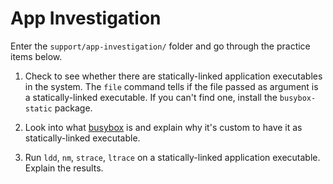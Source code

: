 # App Investigation

Enter the `support/app-investigation/` folder and go through the practice items below.

1. Check to see whether there are statically-linked application executables in the system.
   The `file` command tells if the file passed as argument is a statically-linked executable.
   If you can't find one, install the `busybox-static` package.

1. Look into what [busybox](https://busybox.net/) is and explain why it's custom to have it as statically-linked executable.

1. Run `ldd`, `nm`, `strace`, `ltrace` on a statically-linked application executable.
   Explain the results.
